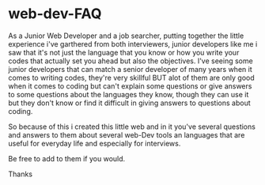 # web-dev-FAQ
As a Junior Web Developer and a job searcher, putting together the little experience i've garthered from both interviewers, junior developers like me i saw that it's not just the language that you know or how you write your codes that actually set you ahead but also the objectives.
I've seeing some junior developers that can match a senior developer of many years when it comes to writing codes, they're very skillful BUT alot of them are only good when it comes to coding but can't explain some questions or give answers to some questions about the languages they know, though they can use it but they don't know or find it difficult in giving answers to questions about coding.

So because of this i created this little web and in it you've several questions and answers to them about several web-Dev tools an languages that are useful for everyday life and especially for interviews.

Be free to add to them if you would.

Thanks
